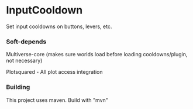 # InputCooldown #

Set input cooldowns on buttons, levers, etc.

### Soft-depends ###

Multiverse-core (makes sure worlds load before loading cooldowns/plugin, not necessary)

Plotsquared - All plot access integration

### Building ###

This project uses maven. Build with "mvn"